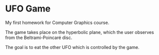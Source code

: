 # UFO Game

My first homework for Computer Graphics course.

The game takes place on the hyperbolic plane, which the user observes from the Beltrami-Poincaré disc.

The goal is to eat the other UFO which is controlled by the game.

